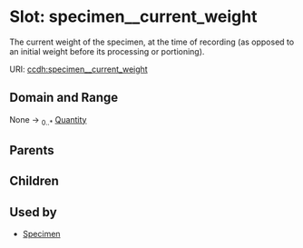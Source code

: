 
# Slot: specimen__current_weight


The current weight of the specimen, at the time of recording (as opposed to an initial weight before its processing or portioning).

URI: [ccdh:specimen__current_weight](https://example.org/ccdh/specimen__current_weight)


## Domain and Range

None ->  <sub>0..*</sub> [Quantity](Quantity.md)

## Parents


## Children


## Used by

 * [Specimen](Specimen.md)
